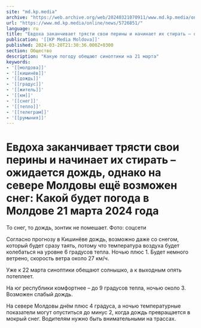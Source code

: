 ```yaml
---
site: "md.kp.media"
archive: "https://web.archive.org/web/20240321070911/www.md.kp.media/online/news/5726851/"
url: "https://www.md.kp.media/online/news/5726851/"
language: ru
title: "Евдоха заканчивает трясти свои перины и начинает их стирать – ожидается дождь, однако на севере Молдовы ещё возможен снег: Какой будет погода в Молдове 21 марта 2024 года"
publication: '[[KP Media Moldova]]'
published: 2024-03-20T21:30:36.000Z+0300
section: Общество
description: "Какую погоду обещают синоптики на 21 марта"
keywords:
- '[[молдова]]'
- '[[кишинёв]]'
- '[[дождь]]'
- '[[градус]]'
- '[[житель]]'
- '[[км]]'
- '[[снег]]'
- '[[тепло]]'
- '[[телеграм]]'
- '[[румыния]]'
---
```


# Евдоха заканчивает трясти свои перины и начинает их стирать – ожидается дождь, однако на севере Молдовы ещё возможен снег: Какой будет погода в Молдове 21 марта 2024 года

То снег, то дождь, зонтик не помешает. Фото: соцсети

Согласно прогнозу в Кишинёве дождь, возможно даже со снегом, который будет сразу таять, потому что температура воздуха будет колебаться на уровне 6 градусов тепла. Ночью плюс 1. Будет немного ветрено, скорость ветра около 27 км/ч.

Уже к 22 марта синоптики обещают солнышко, а к выходным опять потеплеет.

На юг республики комфортнее – до 9 градусов тепла, ночью около 3. Возможен слабый дождь.

На севере Молдовы днём плюс 4 градуса, а ночью температурные показатели могут опуститься до минус 2, когда дождь превращается в мокрый снег. Водителям нужно быть внимательными на трассах.